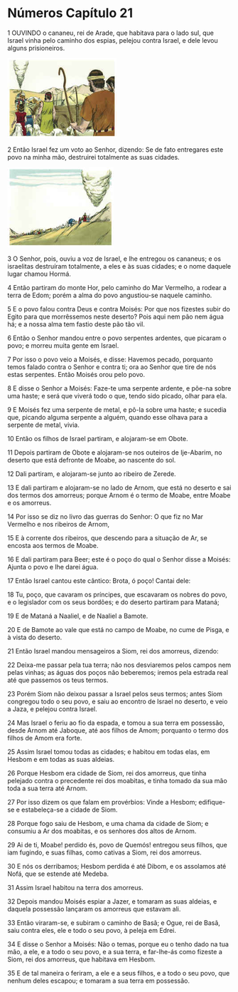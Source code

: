 # Números Capítulo 21

1	OUVINDO o cananeu, rei de Arade, que habitava para o lado sul, que Israel vinha pelo caminho dos espias, pelejou contra Israel, e dele levou alguns prisioneiros.

![](.img/04_Nu_21_01_RG.jpg)

2	Então Israel fez um voto ao Senhor, dizendo: Se de fato entregares este povo na minha mão, destruirei totalmente as suas cidades.

![](.img/04_Nu_21_02_RG.jpg)

3	O Senhor, pois, ouviu a voz de Israel, e lhe entregou os cananeus; e os israelitas destruíram totalmente, a eles e às suas cidades; e o nome daquele lugar chamou Hormá.

4	Então partiram do monte Hor, pelo caminho do Mar Vermelho, a rodear a terra de Edom; porém a alma do povo angustiou-se naquele caminho.

5	E o povo falou contra Deus e contra Moisés: Por que nos fizestes subir do Egito para que morrêssemos neste deserto? Pois aqui nem pão nem água há; e a nossa alma tem fastio deste pão tão vil.

6	Então o Senhor mandou entre o povo serpentes ardentes, que picaram o povo; e morreu muita gente em Israel.

7	Por isso o povo veio a Moisés, e disse: Havemos pecado, porquanto temos falado contra o Senhor e contra ti; ora ao Senhor que tire de nós estas serpentes. Então Moisés orou pelo povo.

8	E disse o Senhor a Moisés: Faze-te uma serpente ardente, e põe-na sobre uma haste; e será que viverá todo o que, tendo sido picado, olhar para ela.

9	E Moisés fez uma serpente de metal, e pô-la sobre uma haste; e sucedia que, picando alguma serpente a alguém, quando esse olhava para a serpente de metal, vivia.

10	Então os filhos de Israel partiram, e alojaram-se em Obote.

11	Depois partiram de Obote e alojaram-se nos outeiros de Ije-Abarim, no deserto que está defronte de Moabe, ao nascente do sol.

12	Dali partiram, e alojaram-se junto ao ribeiro de Zerede.

13	E dali partiram e alojaram-se no lado de Arnom, que está no deserto e sai dos termos dos amorreus; porque Arnom é o termo de Moabe, entre Moabe e os amorreus.

14	Por isso se diz no livro das guerras do Senhor: O que fiz no Mar Vermelho e nos ribeiros de Arnom,

15	E à corrente dos ribeiros, que descendo para a situação de Ar, se encosta aos termos de Moabe.

16	E dali partiram para Beer; este é o poço do qual o Senhor disse a Moisés: Ajunta o povo e lhe darei água.

17	Então Israel cantou este cântico: Brota, ó poço! Cantai dele:

18	Tu, poço, que cavaram os príncipes, que escavaram os nobres do povo, e o legislador com os seus bordões; e do deserto partiram para Mataná;

19	E de Mataná a Naaliel, e de Naaliel a Bamote.

20	E de Bamote ao vale que está no campo de Moabe, no cume de Pisga, e à vista do deserto.

21	Então Israel mandou mensageiros a Siom, rei dos amorreus, dizendo:

22	Deixa-me passar pela tua terra; não nos desviaremos pelos campos nem pelas vinhas; as águas dos poços não beberemos; iremos pela estrada real até que passemos os teus termos.

23	Porém Siom não deixou passar a Israel pelos seus termos; antes Siom congregou todo o seu povo, e saiu ao encontro de Israel no deserto, e veio a Jaza, e pelejou contra Israel.

24	Mas Israel o feriu ao fio da espada, e tomou a sua terra em possessão, desde Arnom até Jaboque, até aos filhos de Amom; porquanto o termo dos filhos de Amom era forte.

25	Assim Israel tomou todas as cidades; e habitou em todas elas, em Hesbom e em todas as suas aldeias.

26	Porque Hesbom era cidade de Siom, rei dos amorreus, que tinha pelejado contra o precedente rei dos moabitas, e tinha tomado da sua mão toda a sua terra até Arnom.

27	Por isso dizem os que falam em provérbios: Vinde a Hesbom; edifique-se e estabeleça-se a cidade de Siom.

28	Porque fogo saiu de Hesbom, e uma chama da cidade de Siom; e consumiu a Ar dos moabitas, e os senhores dos altos de Arnom.

29	Ai de ti, Moabe! perdido és, povo de Quemós! entregou seus filhos, que iam fugindo, e suas filhas, como cativas a Siom, rei dos amorreus.

30	E nós os derribamos; Hesbom perdida é até Dibom, e os assolamos até Nofá, que se estende até Medeba.

31	Assim Israel habitou na terra dos amorreus.

32	Depois mandou Moisés espiar a Jazer, e tomaram as suas aldeias, e daquela possessão lançaram os amorreus que estavam ali.

33	Então viraram-se, e subiram o caminho de Basã; e Ogue, rei de Basã, saiu contra eles, ele e todo o seu povo, à peleja em Edrei.

34	E disse o Senhor a Moisés: Não o temas, porque eu o tenho dado na tua mão, a ele, e a todo o seu povo, e a sua terra, e far-lhe-ás como fizeste a Siom, rei dos amorreus, que habitava em Hesbom.

35	E de tal maneira o feriram, a ele e a seus filhos, e a todo o seu povo, que nenhum deles escapou; e tomaram a sua terra em possessão.

